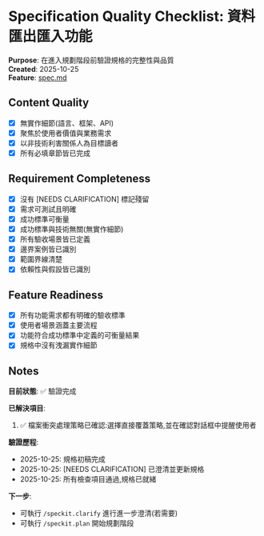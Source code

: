 # Specification Quality Checklist: 資料匯出匯入功能

**Purpose**: 在進入規劃階段前驗證規格的完整性與品質  
**Created**: 2025-10-25  
**Feature**: [spec.md](../spec.md)

## Content Quality

- [x] 無實作細節(語言、框架、API)
- [x] 聚焦於使用者價值與業務需求
- [x] 以非技術利害關係人為目標讀者
- [x] 所有必填章節皆已完成

## Requirement Completeness

- [x] 沒有 [NEEDS CLARIFICATION] 標記殘留
- [x] 需求可測試且明確
- [x] 成功標準可衡量
- [x] 成功標準與技術無關(無實作細節)
- [x] 所有驗收場景皆已定義
- [x] 邊界案例皆已識別
- [x] 範圍界線清楚
- [x] 依賴性與假設皆已識別

## Feature Readiness

- [x] 所有功能需求都有明確的驗收標準
- [x] 使用者場景涵蓋主要流程
- [x] 功能符合成功標準中定義的可衡量結果
- [x] 規格中沒有洩漏實作細節

## Notes

**目前狀態**: ✅ 驗證完成

**已解決項目**:
1. ✅ 檔案衝突處理策略已確認:選擇直接覆蓋策略,並在確認對話框中提醒使用者

**驗證歷程**:
- 2025-10-25: 規格初稿完成
- 2025-10-25: [NEEDS CLARIFICATION] 已澄清並更新規格
- 2025-10-25: 所有檢查項目通過,規格已就緒

**下一步**:
- 可執行 `/speckit.clarify` 進行進一步澄清(若需要)
- 可執行 `/speckit.plan` 開始規劃階段
